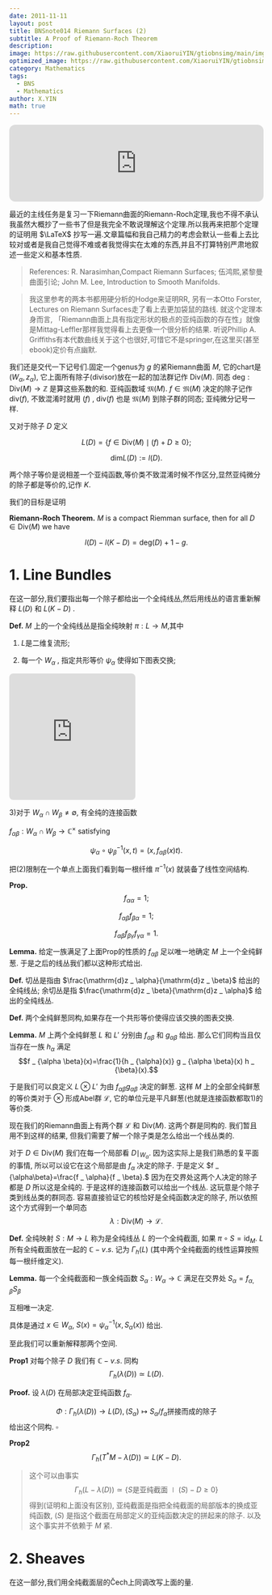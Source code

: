```yaml
---
date: 2011-11-11
layout: post
title: BNSnote014 Riemann Surfaces (2)
subtitle: A Proof of Riemann-Roch Theorem
description: 
image: https://raw.githubusercontent.com/XiaoruiYIN/gtiobnsimg/main/img/doutu.jpg
optimized_image: https://raw.githubusercontent.com/XiaoruiYIN/gtiobnsimg/main/img/doutu.jpg
category: Mathematics
tags:
  - BNS
  - Mathematics
author: X.YIN
math: true
---
```



<iframe style="border-radius:12px" src="https://open.spotify.com/embed/track/5c2eS66UunxjES8Ea41nJ8?utm_source=generator" width="100%" height="152" frameBorder="0" allowfullscreen="" allow="autoplay; clipboard-write; encrypted-media; fullscreen; picture-in-picture" loading="lazy"></iframe>


最近的主线任务是复习一下Riemann曲面的Riemann-Roch定理,我也不得不承认我虽然大概抄了一些书了但是我完全不敢说理解这个定理.所以我再来把那个定理的证明用 $\LaTeX$ 抄写一遍.文章篇幅和我自己精力的考虑会默认一些看上去比较对或者是我自己觉得不难或者我觉得实在太难的东西,并且不打算特别严肃地叙述一些定义和基本性质.


> References: R. Narasimhan,Compact Riemann Surfaces; 伍鸿熙,紧黎曼曲面引论; John M. Lee, Introduction to Smooth Manifolds.

> 我这里参考的两本书都用硬分析的Hodge来证明RR, 另有一本Otto Forster, Lectures on Riemann Surfaces走了看上去更加袋鼠的路线. 就这个定理本身而言, 「Riemann曲面上具有指定形状的极点的亚纯函数的存在性」就像是Mittag-Leffler那样我觉得看上去更像一个很分析的结果. 听说Phillip A. Griffiths有本代数曲线关于这个也很好,可惜它不是springer,在这里买(甚至ebook)定价有点幽默.

我们还是交代一下记号们.固定一个genus为 $g$ 的紧Riemann曲面 $M$, 它的chart是 $(W
_
\alpha,z
_
\alpha)$, 它上面所有除子(divisor)放在一起的加法群记作 $\mathrm{Div}(M)$. 同态 $\mathrm{deg}: \mathrm{Div}(M)\to \mathbb{Z}$ 是算这些系数的和.
亚纯函数域 $\mathfrak{M}(M)$. $f\in \mathfrak{M}(M)$ 决定的除子记作 $\mathrm{div}(f)$, 不致混淆时就用 $(f)$ , $\mathrm{div}(f)$ 也是 $\mathfrak{M}(M)$ 到除子群的同态; 亚纯微分记号一样.

又对于除子 $D$ 定义

 $$L(D)=
 \{
 f\in\mathrm{Div}(M)\mid (f)+D\geq 0 
 \};$$
 
 $$\mathrm{dim}L(D):=l(D).$$

两个除子等价是说相差一个亚纯函数,等价类不致混淆时候不作区分,显然亚纯微分的除子都是等价的,记作 $K$.

我们的目标是证明

**Riemann-Roch Theorem.** $M$ is a compact Riemman surface, then for all $D\in\mathrm{Div}(M)$ we have 

$$l(D)-l(K-D)=\mathrm{deg}(D)+1-g.$$

# 1. Line Bundles

在这一部分,我们要指出每一个除子都给出一个全纯线丛,然后用线丛的语言重新解释 $L(D)$ 和 $L(K-D)$ .

**Def.** $M$ 上的一个全纯线丛是指全纯映射 $\pi:L\to M$,其中

1) $L$是二维复流形;

2) 每一个 $W
_
\alpha$ , 指定共形等价 $\psi
_
\alpha$ 使得如下图表交换;

<!-- https://q.uiver.app/#q=WzAsMyxbMCwwLCJcXHBpXnstMX0oV19cXGFscGhhKSJdLFsyLDAsIldfXFxhbHBoYVxcdGltZXNcXG1hdGhiYntDfSJdLFsxLDEsIldfXFxhbHBoYSJdLFswLDEsIlxccHNpX1xcYWxwaGEiXSxbMSwyLCIiLDAseyJzdHlsZSI6eyJoZWFkIjp7Im5hbWUiOiJlcGkifX19XSxbMCwyLCJcXHBpIl1d -->
<iframe class="quiver-embed" src="https://q.uiver.app/#q=WzAsMyxbMCwwLCJcXHBpXnstMX0oV19cXGFscGhhKSJdLFsyLDAsIldfXFxhbHBoYVxcdGltZXNcXG1hdGhiYntDfSJdLFsxLDEsIldfXFxhbHBoYSJdLFswLDEsIlxccHNpX1xcYWxwaGEiXSxbMSwyLCIiLDAseyJzdHlsZSI6eyJoZWFkIjp7Im5hbWUiOiJlcGkifX19XSxbMCwyLCJcXHBpIl1d&embed" width="250" height="250" style="border-radius: 8px; border: none;"></iframe>

3)对于 $W
_
\alpha \cap W
_
\beta\neq\emptyset$,
有全纯的连接函数

$f
_
{\alpha \beta}:
W
_
\alpha\cap W
_
\beta\to \mathbb{C}^\times$ satisfying

$$\psi
_
\alpha\circ \psi
_
\beta^{-1}(x,t)=(x,
f
_
{\alpha \beta}(x)t).$$


把(2)限制在一个单点上面我们看到每一根纤维 $\pi^{-1}(x)$ 就装备了线性空间结构.

**Prop.** $$f
_
{\alpha \alpha}=1;$$

$$f
_
{\alpha \beta}f
_
{\beta\alpha}=1;$$

$$f
_
{\alpha \beta}f
_
{\beta \gamma}f
_
{\gamma\alpha}=1.$$


**Lemma.** 给定一族满足了上面Prop的性质的 $f
_
{\alpha \beta}$ 足以唯一地确定 $M$ 上一个全纯鲜葱. 于是之后的线丛我们都以这种形式给出.


**Def.** 切丛是指由 $\frac{\mathrm{d}z
_
\alpha}{\mathrm{d}z
_
\beta}$ 给出的全纯线丛; 余切丛是指 $\frac{\mathrm{d}z
_
\beta}{\mathrm{d}z
_
\alpha}$ 给出的全纯线丛.

**Def.** 两个全纯鲜葱同构,如果存在一个共形等价使得应该交换的图表交换.


**Lemma.** $M$ 上两个全纯鲜葱 $L$ 和 $L'$ 分别由 $f
_
{\alpha \beta}$ 和 $g
_
{\alpha \beta}$ 给出. 那么它们同构当且仅当存在一族 $h
_
\alpha$
满足 $$f
_
{\alpha \beta}(x)=\frac{1}{h
_
{\alpha}(x)}
g
_
{\alpha \beta}(x)
h
_
{\beta}(x).$$

于是我们可以良定义 $L\otimes L'$ 为由 $f
_
{\alpha \beta}g
_
{\alpha \beta}$
决定的鲜葱. 这样 $M$ 上的全部全纯鲜葱的等价类对于 $\otimes$ 形成Abel群 $\mathcal{L}$, 它的单位元是平凡鲜葱(也就是连接函数都取1)的等价类.

现在我们的Riemann曲面上有两个群 $\mathcal{L}$ 和 $\mathrm{Div}(M)$. 这两个群是同构的. 我们暂且用不到这样的结果, 但我们需要了解一个除子类是怎么给出一个线丛类的.

对于 $D\in\mathrm{Div}(M)$ 我们在每一个局部看 $D\mid
_
{W
_
\alpha}.$ 因为这实际上是我们熟悉的复平面的事情, 所以可以设它在这个局部是由 $f
_
\alpha$ 决定的除子. 于是定义 $f
_
{\alpha\beta}=\frac{f
_
\alpha}{f
_
\beta}.$
因为在交界处这两个人决定的除子都是 $D$ 所以这是全纯的. 于是这样的连接函数可以给出一个线丛. 这玩意是个除子类到线丛类的群同态. 容易直接验证它的核恰好是全纯函数决定的除子, 所以依照这个方式得到一个单同态 
$$\lambda:\mathrm{Div}(M)\to\mathcal{L}. $$


**Def.** 全纯映射 $S: M\to L$ 称为是全纯线丛 $L$ 的一个全纯截面, 如果 $\pi\circ S=\mathrm{id}_M.$ $L$ 所有全纯截面放在一起的 $\mathbb{C}-v.s.$ 记为 $\Gamma
_
h(L)$ (其中两个全纯截面的线性运算按照每一根纤维定义).

**Lemma.** 每一个全纯截面和一族全纯函数 $S
_
\alpha:W
_
\alpha\to \mathbb{C}$ 满足在交界处 $S
_
\alpha=f
_
{\alpha, \beta}
S
_
\beta$

互相唯一决定.

具体是通过 $x\in W
_
\alpha$, $S(x)=\psi
_
\alpha^{-1}(x,S
_
\alpha(x))$
给出.


至此我们可以重新解释那两个空间.

**Prop1** 对每个除子 $D$ 我们有 $\mathbb{C}-v.s.$ 同构
$$\Gamma
_
h(\lambda(D)) \simeq L(D) .$$

**Proof.** 设 $\lambda(D)$ 在局部决定亚纯函数 $f
_
\alpha.$ 

$$\Phi: \Gamma
_
h(\lambda(D)) \to L(D) , (S
_
\alpha)\mapsto S
_
\alpha/f
_
\alpha\text{拼接而成的除子}$$
给出这个同构. $\square$

**Prop2**  $$\Gamma
_
h(T^*M - \lambda(D)) \simeq L(K-D).$$

> 这个可以由事实 $$\Gamma
_
h(L - \lambda(D)) \simeq \{
S\text{是亚纯截面}\mid (S)-D\geq 0
\}$$ 得到(证明和上面没有区别), 亚纯截面是指把全纯截面的局部版本的换成亚纯函数, $(S)$ 是指这个截面在局部定义的亚纯函数决定的拼起来的除子. 以及这个事实并不依赖于 $M$ 紧.


# 2. Sheaves

在这一部分,我们用全纯截面层的Čech上同调改写上面的量.

